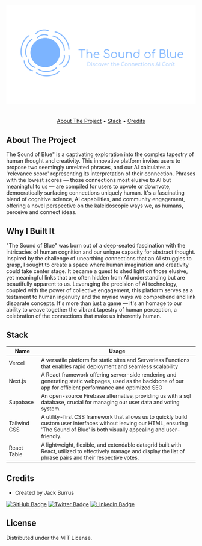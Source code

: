 
<!-- LOGO -->
<br />
<h1>
<p align="center">
  <img src="./public/logos/Opengraph.png" alt="Logo" >
  <!-- <br>The Sound of Blue -->
</h1>

</p>
<p align="center">
  <a href="#about-the-project">About The Project</a> •
  <a href="#stack">Stack</a> •
  <a href="#credits">Credits</a>

</p>



## About The Project
The Sound of Blue" is a captivating exploration into the complex tapestry of human thought and creativity. This innovative platform invites users to propose two seemingly unrelated phrases, and our AI calculates a 'relevance score' representing its interpretation of their connection. Phrases with the lowest scores — those connections most elusive to AI but meaningful to us — are compiled for users to upvote or downvote, democratically surfacing connections uniquely human. It's a fascinating blend of cognitive science, AI capabilities, and community engagement, offering a novel perspective on the kaleidoscopic ways we, as humans, perceive and connect ideas.

## Why I Built It
"The Sound of Blue" was born out of a deep-seated fascination with the intricacies of human cognition and our unique capacity for abstract thought. Inspired by the challenge of unearthing connections that an AI struggles to grasp, I sought to create a space where human imagination and creativity could take center stage. It became a quest to shed light on those elusive, yet meaningful links that are often hidden from AI understanding but are beautifully apparent to us. Leveraging the precision of AI technology, coupled with the power of collective engagement, this platform serves as a testament to human ingenuity and the myriad ways we comprehend and link disparate concepts. It's more than just a game — it's an homage to our ability to weave together the vibrant tapestry of human perception, a celebration of the connections that make us inherently human.





## Stack

Name                          |  Usage
----------------------------------|------------------------------------------------------------------------------------
Vercel           |  A versatile platform for static sites and Serverless Functions that enables rapid deployment and seamless scalability
Next.js            |  A React framework offering server-side rendering and generating static webpages, used as the backbone of our app for efficient performance and optimized SEO
Supabase                |  An open-source Firebase alternative, providing us with a sql database, crucial for managing our user data and voting system.
Tailwind CSS                 |  A utility-first CSS framework that allows us to quickly build custom user interfaces without leaving our HTML, ensuring 'The Sound of Blue' is both visually appealing and user-friendly.
React Table                |  A lightweight, flexible, and extendable datagrid built with React, utilized to effectively manage and display the list of phrase pairs and their respective votes.



## Credits
- Created by Jack Burrus

[![GitHub Badge](https://img.shields.io/badge/GitHub-100000?style=for-the-badge&logo=github&logoColor=white)](https://github.com/jackburrus)
[![Twitter Badge](https://img.shields.io/badge/Twitter-1DA1F2?style=for-the-badge&logo=twitter&logoColor=white)](https://twitter.com/jackburrus)
[![LinkedIn Badge](https://img.shields.io/badge/LinkedIn-0077B5?style=for-the-badge&logo=linkedin&logoColor=white)](https://www.linkedin.com/in/jamesburrus/)

## License
Distributed under the MIT License.